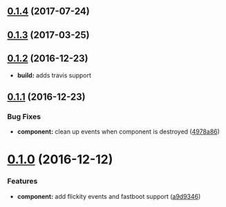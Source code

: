 <a name="0.1.4"></a>
## [0.1.4](https://github.com/travelbank/ember-flickity/compare/0.1.5...v0.1.4) (2017-07-24)



<a name="0.1.3"></a>
## [0.1.3](https://github.com/travelbank/ember-flickity/compare/0.1.2...v0.1.3) (2017-03-25)



<a name="0.1.2"></a>
## [0.1.2](https://github.com/travelbank/ember-flickity/compare/0.1.1...v0.1.2) (2016-12-23)

* **build:** adds travis support

<a name="0.1.1"></a>
## [0.1.1](https://github.com/travelbank/ember-flickity/compare/0.1.0...v0.1.1) (2016-12-23)


### Bug Fixes

* **component:** clean up events when component is destroyed ([4978a86](https://github.com/travelbank/ember-flickity/commit/4978a86))



<a name="0.1.0"></a>
# [0.1.0](https://github.com/travelbank/ember-flickity/compare/v0.0.2...v0.1.0) (2016-12-12)


### Features

* **component:** add flickity events and fastboot support ([a9d9346](https://github.com/travelbank/ember-flickity/commit/a9d9346))




